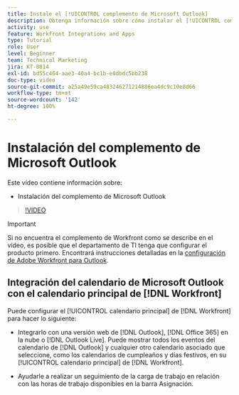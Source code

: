 ```yaml
---
title: Instale el [!UICONTROL complemento de Microsoft Outlook]
description: Obtenga información sobre cómo instalar el [!UICONTROL complemento de Microsoft Outlook]
activity: use
feature: Workfront Integrations and Apps
type: Tutorial
role: User
level: Beginner
team: Technical Marketing
jira: KT-8814
exl-id: bd55c464-aae3-40a4-bc1b-e0dbdc5bb238
doc-type: video
source-git-commit: a25a49e59ca483246271214886ea4dc9c10e8d66
workflow-type: tm+mt
source-wordcount: '142'
ht-degree: 100%

---
```


# Instalación del complemento de Microsoft Outlook

Este vídeo contiene información sobre:

* Instalación del complemento de Microsoft Outlook

>[!VIDEO](https://video.tv.adobe.com/v/335115/?quality=12&learn=on)

>[!IMPORTANT]
>
>Si no encuentra el complemento de Workfront como se describe en el vídeo, es posible que el departamento de TI tenga que configurar el producto primero. Encontrará instrucciones detalladas en la [configuración de Adobe Workfront para Outlook](https://experienceleague.adobe.com/docs/workfront/using/adobe-workfront-integrations/workfront-for-outlook/set-up-workfront-for-outlook.html).

## Integración del calendario de Microsoft Outlook con el calendario principal de [!DNL Workfront] 

Puede configurar el [!UICONTROL calendario principal] de [!DNL Workfront] para hacer lo siguiente:

* Integrarlo con una versión web de [!DNL Outlook], [!DNL Office 365] en la nube o [!DNL Outlook Live]. Puede mostrar todos los eventos del calendario de [!DNL Outlook] y cualquier otro calendario asociado que seleccione, como los calendarios de cumpleaños y días festivos, en su [!UICONTROL calendario principal] de [!DNL Workfront].

* Ayudarle a realizar un seguimiento de la carga de trabajo en relación con las horas de trabajo disponibles en la barra Asignación.

